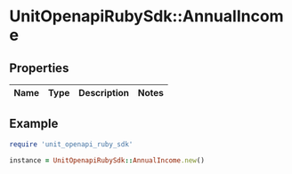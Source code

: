 # UnitOpenapiRubySdk::AnnualIncome

## Properties

| Name | Type | Description | Notes |
| ---- | ---- | ----------- | ----- |

## Example

```ruby
require 'unit_openapi_ruby_sdk'

instance = UnitOpenapiRubySdk::AnnualIncome.new()
```

